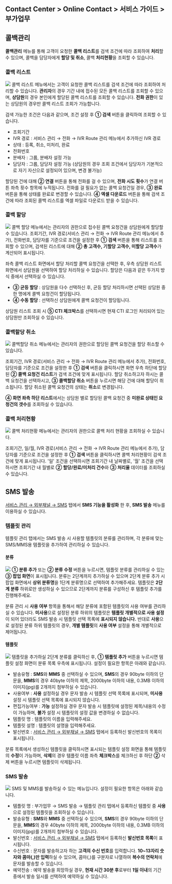 ## Contact Center > Online Contact > 서비스 가이드 > 부가업무

## 콜백관리
**콜백관리** 메뉴를 통해 고객이 요청한 **콜백 리스트**를 검색 조건에 따라 조회하여 **처리**할 수 있으며, 콜백을 담당자에게 **할당 및 취소**, 콜백 **처리현황**을 조회할 수 있습니다.

### 콜백 리스트
![](http://static.toastoven.net/prod_contact_center/2.2.8-(1).png)
콜백 리스트 메뉴에서는 고객이 요청한 콜백 리스트를 검색 조건에 따라 조회하여 처리할 수 있습니다. **관리자**의 경우 기간 내에 접수된 모든 콜백 리스트를 조회할 수 있으며, **상담원**의 경우 본인에게 할당된 콜백 리스트를 조회할 수 있습니다. **전화 권한**이 있는 상담원의 경우만 콜백 리스트 조회가 가능합니다.

검색 가능한 조건은 다음과 같으며, 조건 설정 후 **① 검색** 버튼을 클릭하여 조회할 수 있습니다.
- 조회기간
- IVR 경로 : 서비스 관리 → 전화 → IVR Route 관리 메뉴에서 추가하신 IVR 경로
- 상태 : 등록, 취소, 미처리, 완료
- 전화번호 
- 분배자 : 그룹, 분배자 설정 가능
- 담당자 : 그룹, 담당자 설정 가능 (상담원의 경우 조회 조건에서 담당자가 기본적으로 자기 자신으로 설정되어 있으며, 변경 불가능)

할당된 건에 대해 **② 연결** 버튼을 통해 전화를 걸 수 있으며, **전화 시도 횟수**가 연결 버튼 좌측 횟수 항목에 누적됩니다.
전화를 걸 필요가 없는 콜백 요청건일 경우, **③ 완료** 버튼을 통해 상태를 완료로 변경할 수 있습니다.
**④ 엑셀 다운로드** 버튼을 통해 검색 조건에 따라 조회된 콜백 리스트를 엑셀 파일로 다운로드 받을 수 있습니다.

### 콜백 할당
![](http://static.toastoven.net/prod_contact_center/2.2.8-(2).png)
콜백 할당 메뉴에서는 관리자의 권한으로 접수된 콜백 요청건을 상담원에게 할당할 수 있습니다. 
조회기간, IVR 경로(서비스 관리 → 전화 → IVR Route 관리 메뉴에서 추가), 전화번호, 담당자를 기준으로 조건을 설정한 후 **① 검색** 버튼을 통해 리스트를 조회할 수 있으며, 검색된 리스트에 대해 **② 총 고객수, 기할당 고객수, 미할당 고객수**가 계산되어 표시됩니다.

좌측 콜백 리스트 화면에서 할당 처리할 콜백 요청건을 선택한 후, 우측 상담원 리스트 화면에서 상담원을 선택하여 할당 처리하실 수 있습니다.
할당은 다음과 같은 두가지 방식 중에서 선택하실 수 있습니다. 
- **③ 균등 할당** : 상담원을 다수 선택하신 후, 균등 할당 처리하시면 선택된 상담원 중 한 명에게 콜백 요청건이 할당됩니다. 
- **④ 수동 할당** : 선택하신 상담원에게 콜백 요청건이 할당됩니다.

상담원 리스트 조회 시 **⑤ CTI 체크박스**를 선택하시면 현재 CTI 로그인 처리되어 있는 상담원만 조회하실 수 있습니다.

### 콜백할당 취소
![](http://static.toastoven.net/prod_contact_center/2.2.8-(3).png)
콜백할당 취소 메뉴에서는 관리자의 권한으로 할당된 콜백 요청건을 할당 취소할 수 있습니다.

조회기간, IVR 경로(서비스 관리 → 전화 → IVR Route 관리 메뉴에서 추가), 전화번호, 담당자를 기준으로 조건을 설정한 후 **① 검색** 버튼을 클릭하시면 화면 우측 하단에 할당된 **② 콜백 요청건 리스트**가 검색 조건에 맞게 표시됩니다. 할당 취소하고자 하시는 콜백 요청건을 선택하시고, **③ 콜백할당 취소** 버튼을 누르시면 해당 건에 대해 할당이 취소됩니다. 할당 취소된 콜백 요청건의 상태는 **취소**로 변경됩니다.

**④ 화면 좌측 하단 리스트**에서는 상담원 별로 할당된 콜백 요청건 중 **미완료 상태인 요청건의 갯수**를 조회하실 수 있습니다.

### 콜백 처리현황
![](http://static.toastoven.net/prod_contact_center/2.2.8-(4).png)
콜백 처리현황 메뉴에서는 관리자의 권한으로 콜백 처리 현황을 조회하실 수 있습니다.

조회기간, 일/월, IVR 경로(서비스 관리 → 전화 → IVR Route 관리 메뉴에서 추가), 담당자를 기준으로 조건을 설정한 후 **① 검색** 버튼을 클릭하시면 콜백 처리현황이 검색 조건에 맞게 표시됩니다. '일' 조건을 선택하시면 조회기간 내 날짜별로, '월' 조건을 선택하시면 조회기간 내 월별로 **② 할당/완료/미처리 건수**와 **③ 처리율** 데이터를 조회하실 수 있습니다.

## SMS 발송
[서비스 관리 → 외부채널 → SMS](http://docs.toast.com/ko/Contact%20Center/ko/online-contact-guide-service-management/#sms) 탭에서 **SMS 기능을 활성화** 한 후, **SMS 발송** 메뉴를 이용하실 수 있습니다.

### 템플릿 관리
템플릿 관리 탭에서는 SMS 발송 시 사용할 템플릿의 분류를 관리하며, 각 분류에 맞는 SMS/MMS용 템플릿을 추가하여 관리하실 수 있습니다.

#### 분류
![](http://static.toastoven.net/prod_contact_center/2.2.8-(5)-1.png)
**① 분류 추가** 또는 **② 분류 수정** 버튼을 누르시면, 템플릿 분류를 관리하실 수 있는 **③ 팝업 화면**이 표시됩니다. 
분류는 2단계까지 추가하실 수 있으며 2단계 분류 추가 시 팝업 화면에서 **상위 분류명**을 1단계 분류명으로 선택하여 추가해주세요. 템플릿은 **2단계 분류** 하위로만 생성하실 수 있으므로 2단계까지 분류를 구성하신 후 템플릿 추가를 진행해주세요.

분류 관리 시 **사용 여부** 항목을 통해서 해당 분류에 포함된 템플릿의 사용 여부를 관리하실 수 있습니다. **미사용**으로 설정된 분류 하위의 템플릿은 **템플릿 개별적으로 사용 설정**이 되어 있더라도 SMS 발송 시 템플릿 선택 목록에 **표시되지 않습니다.** 반대로 **사용**으로 설정된 분류 하위 템플릿의 경우, **개별 템플릿**의 **사용 여부** 설정을 통해 개별적으로 제어됩니다. 

#### 템플릿
![](http://static.toastoven.net/prod_contact_center/2.2.8-(6)_1.png)
템플릿을 추가하실 2단계 분류를 클릭하신 후, **① 템플릿 추가** 버튼을 누르시면 템플릿 설정 화면이 분류 목록 우측에 표시됩니다. 설정이 필요한 항목은 아래와 같습니다.

- 발송유형 : **SMS**와 **MMS** 중 선택하실 수 있으며, **SMS**의 경우 90byte 이하의 단문을, **MMS**의 경우 40byte 이하의 제목, 2000byte 이하의 내용, 0.3MB 이하의 이미지(jpg)를 2개까지 첨부하실 수 있습니다. 
- 사용여부 : **사용** 설정하실 경우 문자 발송 시 템플릿 선택 목록에 표시되며, **미사용** 설정 시 템플릿 선택 목록에 표시되지 않습니다.
- 편집가능여부 : **가능** 설정하실 경우 문자 발송 시 템플릿에 설정된 제목/내용의 수정이 가능하며, **불가** 설정 시 템플릿의 설정 값을 변경하실 수 없습니다.
- 템플릿 명 : 템플릿의 이름을 입력해주세요.
- 템플릿 설명 : 템플릿의 설명을 입력해주세요.
- 발신번호 : [서비스 관리 → 외부채널 → SMS](http://docs.toast.com/ko/Contact%20Center/ko/online-contact-guide-service-management/#sms) 탭에서 등록하신 발신번호의 목록이 표시됩니다. 

분류 목록에서 생성하신 템플릿을 클릭하시면 표시되는 템플릿 설정 화면을 통해 템플릿의 **수정**이 가능하며, **삭제**의 경우 템플릿 이름 좌측 **체크박스**를 체크하신 후 하단 **②** 삭제 버튼을 누르시면 템플릿이 삭제됩니다. 

### SMS 발송
![](http://static.toastoven.net/prod_contact_center/2.2.8-(7)_1.png)
SMS 및 MMS를 발송하실 수 있는 메뉴입니다. 설정이 필요한 항목은 아래와 같습니다.

- 템플릿 명 : 부가업무 → SMS 발송 → 템플릿 관리 탭에서 등록하신 템플릿 중 **사용**으로 설정된 템플릿을 조회하실 수 있습니다. 
- 발송유형 : **SMS**와 **MMS** 중 선택하실 수 있으며, **SMS**의 경우 90byte 이하의 단문을, **MMS**의 경우 40byte 이하의 제목, 2000byte 이하의 내용, 0.3MB 이하의 이미지(jpg)를 2개까지 첨부하실 수 있습니다. 
- 발신번호 : [서비스 관리 → 외부채널 → SMS](http://docs.toast.com/ko/Contact%20Center/ko/online-contact-guide-service-management/#sms) 탭에서 등록하신 **발신번호 목록**이 표시됩니다. 
- 수신번호 : 문자를 발송하고자 하는 **고객의 수신 번호**를 입력합니다. **10~13자리 숫자와 콤마(,)만 입력**하실 수 있으며, 콤마(,)를 구분자로 나열하여 **복수의 연락처**에 문자를 발송할 수 있습니다.
- 예약전송 : 예약 발송을 희망하실 경우, **현재 시간 30분 후**로부터 **1일 이내**의 기간 중에서 발송 일시를 선택하여 예약하실 수 있습니다.
